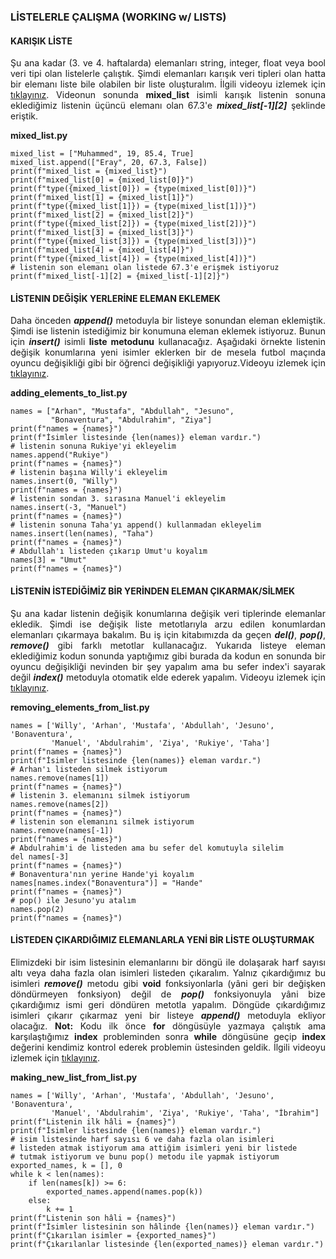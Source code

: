 <h3>LİSTELERLE ÇALIŞMA (WORKING w/ LISTS)</h3>

<h4>KARIŞIK LİSTE</h4>
<p align="justify">Şu ana kadar (3. ve 4. haftalarda) elemanları string, integer, float veya bool veri tipi olan listelerle çalıştık. Şimdi elemanları karışık veri tipleri olan hatta bir elemanı liste bile olabilen bir liste oluşturalım. İlgili videoyu izlemek için <a href="https://www.youtube.com/watch?v=yUcQvadgCrc">tıklayınız</a>. Videonun sonunda <b>mixed_list</b> isimli karışık listenin sonuna eklediğimiz listenin üçüncü elemanı olan 67.3'e <b><i>mixed_list[-1][2]</i></b> şeklinde eriştik.</p>

<b>mixed_list.py</b>

```
mixed_list = ["Muhammed", 19, 85.4, True]
mixed_list.append(["Eray", 20, 67.3, False])
print(f"mixed_list = {mixed_list}")
print(f"mixed_list[0] = {mixed_list[0]}")
print(f"type({mixed_list[0]}) = {type(mixed_list[0])}")
print(f"mixed_list[1] = {mixed_list[1]}")
print(f"type({mixed_list[1]}) = {type(mixed_list[1])}")
print(f"mixed_list[2] = {mixed_list[2]}")
print(f"type({mixed_list[2]}) = {type(mixed_list[2])}")
print(f"mixed_list[3] = {mixed_list[3]}")
print(f"type({mixed_list[3]}) = {type(mixed_list[3])}")
print(f"mixed_list[4] = {mixed_list[4]}")
print(f"type({mixed_list[4]}) = {type(mixed_list[4])}")
# listenin son elemanı olan listede 67.3'e erişmek istiyoruz
print(f"mixed_list[-1][2] = {mixed_list[-1][2]}")
```

<h4>LİSTENIN DEĞİŞİK YERLERİNE ELEMAN EKLEMEK</h4>
<p align="justify">Daha önceden <b><i>append()</i></b> metoduyla bir listeye sonundan eleman eklemiştik. Şimdi ise listenin istediğimiz bir konumuna eleman eklemek istiyoruz. Bunun için <b><i>insert()</i></b> isimli <b>liste metodunu</b> kullanacağız. Aşağıdaki örnekte listenin değişik konumlarına yeni isimler eklerken bir de mesela futbol maçında oyuncu değişikliği gibi bir öğrenci değişikliği yapıyoruz.Videoyu izlemek için <a href="https://www.youtube.com/watch?v=6Z9pkumcgVU">tıklayınız</a>.</p>

<b>adding_elements_to_list.py</b>

```
names = ["Arhan", "Mustafa", "Abdullah", "Jesuno", 
         "Bonaventura", "Abdulrahim", "Ziya"]
print(f"names = {names}")
print(f"İsimler listesinde {len(names)} eleman vardır.")
# listenin sonuna Rukiye'yi ekleyelim
names.append("Rukiye")
print(f"names = {names}")
# listenin başına Willy'i ekleyelim
names.insert(0, "Willy")
print(f"names = {names}")
# listenin sondan 3. sırasına Manuel'i ekleyelim
names.insert(-3, "Manuel")
print(f"names = {names}")
# listenin sonuna Taha'yı append() kullanmadan ekleyelim
names.insert(len(names), "Taha")
print(f"names = {names}")
# Abdullah'ı listeden çıkarıp Umut'u koyalım
names[3] = "Umut"
print(f"names = {names}")
```

<h4>LİSTENİN İSTEDİĞİMİZ BİR YERİNDEN ELEMAN ÇIKARMAK/SİLMEK</h4>

<p align="justify">Şu ana kadar listenin değişik konumlarına değişik veri tiplerinde elemanlar ekledik. Şimdi ise değişik liste metotlarıyla arzu edilen konumlardan elemanları çıkarmaya bakalım. Bu iş için kitabımızda da geçen <b><i>del()</i></b>, <b><i>pop()</i></b>, <b><i>remove()</i></b> gibi farklı metotlar kullanacağız. Yukarıda listeye eleman eklediğimiz kodun sonunda yaptığımız gibi burada da kodun en sonunda bir oyuncu değişikliği nevinden bir şey yapalım ama bu sefer index'i sayarak değil <b><i>index()</i></b> metoduyla otomatik elde ederek yapalım. Videoyu izlemek için <a href="https://www.youtube.com/watch?v=wPXNvc-Ro10">tıklayınız</a>.</p>

<b>removing_elements_from_list.py</b>

```
names = ['Willy', 'Arhan', 'Mustafa', 'Abdullah', 'Jesuno', 'Bonaventura', 
         'Manuel', 'Abdulrahim', 'Ziya', 'Rukiye', 'Taha']
print(f"names = {names}")
print(f"İsimler listesinde {len(names)} eleman vardır.")
# Arhan'ı listeden silmek istiyorum
names.remove(names[1])
print(f"names = {names}")
# listenin 3. elemanını silmek istiyorum
names.remove(names[2])
print(f"names = {names}")
# listenin son elemanını silmek istiyorum
names.remove(names[-1])
print(f"names = {names}")
# Abdulrahim'i de listeden ama bu sefer del komutuyla silelim
del names[-3]
print(f"names = {names}")
# Bonaventura'nın yerine Hande'yi koyalım
names[names.index("Bonaventura")] = "Hande"
print(f"names = {names}")
# pop() ile Jesuno'yu atalım
names.pop(2)
print(f"names = {names}")
```

<h4>LİSTEDEN ÇIKARDIĞIMIZ ELEMANLARLA YENİ BİR LİSTE OLUŞTURMAK</h4>

<p align="justify">Elimizdeki bir isim listesinin elemanlarını bir döngü ile dolaşarak harf sayısı altı veya daha fazla olan isimleri listeden çıkaralım. Yalnız çıkardığımız bu isimleri <b><i>remove()</i></b> metodu gibi <b>void</b> fonksiyonlarla (yâni geri bir değişken döndürmeyen fonksiyon) değil de <b><i>pop()</i></b> fonksiyonuyla yâni bize çıkardığımız ismi geri döndüren metotla yapalım. Döngüde çıkardığımız isimleri çıkarır çıkarmaz yeni bir listeye <b><i>append()</i></b> metoduyla ekliyor olacağız. <b>Not:</b> Kodu ilk önce <b>for</b> döngüsüyle yazmaya çalıştık ama karşılaştığımız <b>index</b> probleminden sonra <b>while</b> döngüsüne geçip <b>index</b> değerini kendimiz kontrol ederek problemin üstesinden geldik. İlgili videoyu izlemek için <a href="https://youtu.be/a7l9s5jUvRY?si=h9IZaOI5cfuEiQ4N">tıklayınız</a>.</p>

<b>making_new_list_from_list.py</b>

```
names = ['Willy', 'Arhan', 'Mustafa', 'Abdullah', 'Jesuno', 'Bonaventura', 
         'Manuel', 'Abdulrahim', 'Ziya', 'Rukiye', 'Taha', "İbrahim"]
print(f"Listenin ilk hâli = {names}")
print(f"İsimler listesinde {len(names)} eleman vardır.")
# isim listesinde harf sayısı 6 ve daha fazla olan isimleri 
# listeden atmak istiyorum ama attiğim isimleri yeni bir listede
# tutmak istiyorum ve bunu pop() metodu ile yapmak istiyorum
exported_names, k = [], 0
while k < len(names):
    if len(names[k]) >= 6:
        exported_names.append(names.pop(k))
    else:
        k += 1
print(f"Listenin son hâli = {names}")
print(f"İsimler listesinin son hâlinde {len(names)} eleman vardır.")
print(f"Çıkarılan isimler = {exported_names}")
print(f"Çıkarılanlar listesinde {len(exported_names)} eleman vardır.")
```